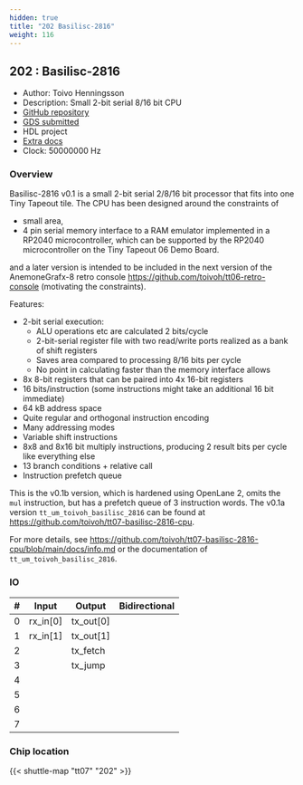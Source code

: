 ```yaml
---
hidden: true
title: "202 Basilisc-2816"
weight: 116
---
```


## 202 : Basilisc-2816

* Author: Toivo Henningsson
* Description: Small 2-bit serial 8/16 bit CPU
* [GitHub repository](https://github.com/toivoh/tt07-basilisc-2816-cpu-OL2)
* [GDS submitted](https://github.com/toivoh/tt07-basilisc-2816-cpu-OL2/actions/runs/9281394768)
* HDL project
* [Extra docs]()
* Clock: 50000000 Hz

<!---

This file is used to generate your project datasheet. Please fill in the information below and delete any unused
sections.

You can also include images in this folder and reference them in the markdown. Each image must be less than
512 kb in size, and the combined size of all images must be less than 1 MB.
-->


### Overview

Basilisc-2816 v0.1 is a small 2-bit serial 2/8/16 bit processor that fits into one Tiny Tapeout tile.
The CPU has been designed around the constraints of

- small area,
- 4 pin serial memory interface to a RAM emulator implemented in a RP2040 microcontroller, which can be supported by the RP2040 microcontroller on the Tiny Tapeout 06 Demo Board.

and a later version is intended to be included in the next version of the AnemoneGrafx-8 retro console https://github.com/toivoh/tt06-retro-console (motivating the constraints).

Features:

- 2-bit serial execution:
  - ALU operations etc are calculated 2 bits/cycle
  - 2-bit-serial register file with two read/write ports realized as a bank of shift registers
  - Saves area compared to processing 8/16 bits per cycle
  - No point in calculating faster than the memory interface allows
- 8x 8-bit registers that can be paired into 4x 16-bit registers
- 16 bits/instruction (some instructions might take an additional 16 bit immediate)
- 64 kB address space
- Quite regular and orthogonal instruction encoding
- Many addressing modes
- Variable shift instructions
- 8x8 and 8x16 bit multiply instructions, producing 2 result bits per cycle like everything else
- 13 branch conditions + relative call
- Instruction prefetch queue

This is the v0.1b version, which is hardened using OpenLane 2, omits the `mul` instruction, but has a prefetch queue of 3 instruction words.
The v0.1a version `tt_um_toivoh_basilisc_2816` can be found at https://github.com/toivoh/tt07-basilisc-2816-cpu.

For more details, see https://github.com/toivoh/tt07-basilisc-2816-cpu/blob/main/docs/info.md or the documentation of `tt_um_toivoh_basilisc_2816`.


### IO

| #             | Input    | Output   | Bidirectional   |
| ------------- | -------- | -------- | --------------- |
| 0 | rx_in[0]  | tx_out[0]  |         |
| 1 | rx_in[1]  | tx_out[1]  |         |
| 2 |   | tx_fetch  |         |
| 3 |   | tx_jump  |         |
| 4 |   |   |         |
| 5 |   |   |         |
| 6 |   |   |         |
| 7 |   |   |         |


### Chip location

{{< shuttle-map "tt07" "202" >}}
